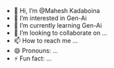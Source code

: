 - 👋 Hi, I’m @Mahesh Kadaboina
- 👀 I’m interested in Gen-Ai
- 🌱 I’m currently learning Gen-Ai
- 💞️ I’m looking to collaborate on ...
- 📫 How to reach me ...
- 😄 Pronouns: ...
- ⚡ Fun fact: ...

<!---
Mahesh-Prabha/Mahesh-Prabha is a ✨ special ✨ repository because its `README.md` (this file) appears on your GitHub profile.
You can click the Preview link to take a look at your changes.
--->
